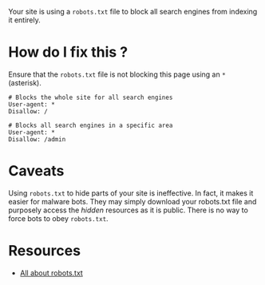 Your site is using a `robots.txt` file to block all search engines from indexing it entirely.

# How do I fix this ?

Ensure that the `robots.txt` file is not blocking this page using an `*` (asterisk).

```
# Blocks the whole site for all search engines
User-agent: *
Disallow: /

# Blocks all search engines in a specific area
User-agent: *
Disallow: /admin
```

# Caveats

Using `robots.txt` to hide parts of your site is ineffective. In fact, it makes it easier for malware bots.
They may simply download your robots.txt file and purposely access the *hidden* resources as it is public.
There is no way to force bots to obey `robots.txt`.

# Resources

* [All about robots.txt](http://www.robotstxt.org/robotstxt.html)